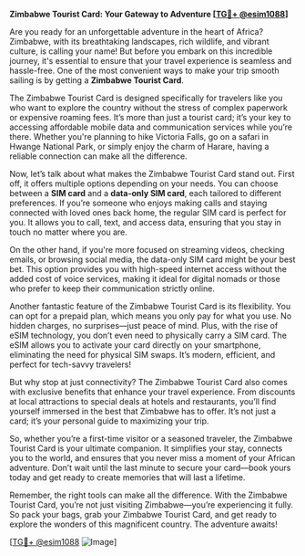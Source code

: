 **Zimbabwe Tourist Card: Your Gateway to Adventure [[TG💪+ @esim1088](https://t.me/s/esim1088)]**

Are you ready for an unforgettable adventure in the heart of Africa? Zimbabwe, with its breathtaking landscapes, rich wildlife, and vibrant culture, is calling your name! But before you embark on this incredible journey, it's essential to ensure that your travel experience is seamless and hassle-free. One of the most convenient ways to make your trip smooth sailing is by getting a **Zimbabwe Tourist Card**.

The Zimbabwe Tourist Card is designed specifically for travelers like you who want to explore the country without the stress of complex paperwork or expensive roaming fees. It’s more than just a tourist card; it’s your key to accessing affordable mobile data and communication services while you’re there. Whether you're planning to hike Victoria Falls, go on a safari in Hwange National Park, or simply enjoy the charm of Harare, having a reliable connection can make all the difference.

Now, let’s talk about what makes the Zimbabwe Tourist Card stand out. First off, it offers multiple options depending on your needs. You can choose between a **SIM card** and a **data-only SIM card**, each tailored to different preferences. If you’re someone who enjoys making calls and staying connected with loved ones back home, the regular SIM card is perfect for you. It allows you to call, text, and access data, ensuring that you stay in touch no matter where you are.

On the other hand, if you're more focused on streaming videos, checking emails, or browsing social media, the data-only SIM card might be your best bet. This option provides you with high-speed internet access without the added cost of voice services, making it ideal for digital nomads or those who prefer to keep their communication strictly online.

Another fantastic feature of the Zimbabwe Tourist Card is its flexibility. You can opt for a prepaid plan, which means you only pay for what you use. No hidden charges, no surprises—just peace of mind. Plus, with the rise of eSIM technology, you don’t even need to physically carry a SIM card. The eSIM allows you to activate your card directly on your smartphone, eliminating the need for physical SIM swaps. It’s modern, efficient, and perfect for tech-savvy travelers!

But why stop at just connectivity? The Zimbabwe Tourist Card also comes with exclusive benefits that enhance your travel experience. From discounts at local attractions to special deals at hotels and restaurants, you’ll find yourself immersed in the best that Zimbabwe has to offer. It’s not just a card; it’s your personal guide to maximizing your trip.

So, whether you’re a first-time visitor or a seasoned traveler, the Zimbabwe Tourist Card is your ultimate companion. It simplifies your stay, connects you to the world, and ensures that you never miss a moment of your African adventure. Don’t wait until the last minute to secure your card—book yours today and get ready to create memories that will last a lifetime.

Remember, the right tools can make all the difference. With the Zimbabwe Tourist Card, you’re not just visiting Zimbabwe—you’re experiencing it fully. So pack your bags, grab your Zimbabwe Tourist Card, and get ready to explore the wonders of this magnificent country. The adventure awaits!

[[TG💪+ @esim1088](https://t.me/s/esim1088) ![Image](https://i.postimg.cc/Y0z9fWf4/image.png)]
